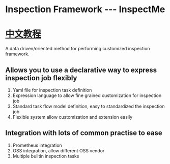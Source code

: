 # Inspection Framework --- InspectMe

# [中文教程](docs/zh/README.md)

A data driven/oriented method for performing customized inspection framework.

## Allows you to use a declarative way to express inspection job flexibly

1. Yaml file for inspection task definition
2. Expression language to allow fine grained customization for inspection job
3. Standard task flow model definition, easy to standardized the inspection job
4. Flexible system allow customization and extension easily


## Integration with lots of common practise to ease

1. Prometheus integration
2. OSS integration, allow different OSS vendor
3. Multiple builtin inspection tasks
